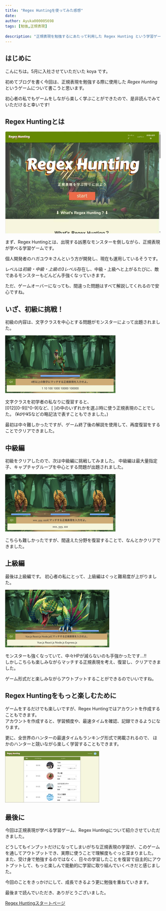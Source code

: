 ```yaml
---
title: "Regex Huntingを使ってみた感想"
date: 
author: Ayuka000005698
tags: [勉強,正規表現]

description: "正規表現を勉強するにあたって利用した Regex Hunting という学習ゲームを紹介します。「Regex Hunting」は、正規表現の基本から応用までをゲーム形式で学ぶことができ、初学者にとって難解な正規表現を楽しく勉強できます。みなさんもこれを読んでぜひやってみてください。"
---
```

## はじめに
こんにちは。5月に入社させていただいた koya です。

初めてブログを書く今回は、正規表現を勉強する際に使用した *Regex Hunting* というゲームについて書こうと思います。

初心者の私でもゲームをしながら楽しく学ぶことができたので、是非読んでみていただけると幸いです!

## Regex Huntingとは

![regex huntingのスタート画面](images/HERO.jpg)

まず、Regex Huntingとは、出現する凶悪なモンスターを倒しながら、正規表現が学べる学習ゲームです。

個人開発者のハガユウキさんという方が開発し、現在も運用しているそうです。

レベルは*初級・中級・上級の3レベル*存在し、中級・上級へと上がるたびに、敵であるモンスターもどんどん手強くなっていきます。

ただ、ゲームオーバーになっても、間違った問題はすべて解説してくれるので安心ですね。

## いざ、初級に挑戦！

初級の内容は、文字クラスを中心とする問題がモンスターによって出題されました。

![初級編](images/elementarylevel.jpg)

文字クラスを初学者の私なりに復習すると、  
[012][0-9][^0-9]など、[  ]の中のいずれかを選ぶ時に使う正規表現のことでした。
(¥dや¥Sなどの略記法で表すこともできました。)

最初は中々難しかったですが、ゲーム終了後の解説を使用して、再度復習をすることでクリアできました。

## 中級編

初級をクリアしたので、次は中級編に挑戦してみました。
中級編は最大量指定子、キャプチャグループを中心とする問題が出題されました。

![中級編](images/intermediatelevel.jpg)

こちらも難しかったですが、間違えた分野を復習することで、なんとかクリアできました。

## 上級編

最後は上級編です。
初心者の私にとって、上級編はぐっと難易度が上がりました。

![上級編](images/advancedlevel.jpg)

モンスターも強くなっていて、中々HPが減らないのも手強かったです...!!  
しかしこちらも楽しみながらマッチする正規表現を考え、復習し、クリアできました。

ゲーム形式だと楽しみながらアウトプットすることができるのでいいですね。

## Regex Huntingをもっと楽しむために

ゲームをするだけでも楽しいですが、Regex Huntingではアカウントを作成することもできます。  
アカウントを作成すると、学習頻度や、最速タイムを確認、記録できるようになります。

更に、全世界のハンターの最速タイムもランキング形式で掲載されるので、
ほかのハンターと競いながら楽しく学習することもできます。

![掲載されているランキング](images/ranking.jpg)
## 最後に

今回は正規表現が学べる学習ゲーム、Regex Huntingについて紹介させていただきました。  

どうしてもインプットだけになってしまいがちな正規表現の学習が、このゲームを通してアウトプットでき、実際に使うことで理解度もぐっと深まりました。  
また、受け身で勉強するのではなく、日々の学習したことを復習で自主的にアウトプットして、もっと楽しんで能動的に学習に取り組んでいくべきだと感じました。

今回のことをきっかけにして、成長できるよう更に勉強を重ねていきます。

最後まで読んでいただき、ありがとうございました。

[Regex Huntingスタートページ](https://www.regex-hunting.com/ "Regex Hunting")
